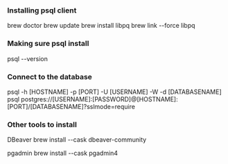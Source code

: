 
### Installing psql client
brew doctor
brew update
brew install libpq
brew link --force libpq

### Making sure psql install
psql --version

### Connect to the database
psql -h [HOSTNAME] -p [PORT] -U [USERNAME] -W -d [DATABASENAME]
psql postgres://[USERNAME]:[PASSWORD]@[HOSTNAME]:[PORT]/[DATABASENAME]?sslmode=require

### Other tools to install
DBeaver
  brew install --cask dbeaver-community

pgadmin
  brew install --cask pgadmin4

